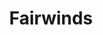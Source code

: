 ---
blog: https://fairwinds.com/blog
codehost: https://github.com/FairwindsOps
facebook: https://facebook.com/fairwindsops
instagram: https://instagram.com/fairwindsops
linkedin: https://linkedin.com/company/fairwinds
logohandle: fairwinds
sort: fairwinds
title: Fairwinds
twitter: https://x.com/fairwindsops
website: https://www.fairwinds.com/
youtube: https://youtube.com/channel/UCxu2-KYM1pVKW6Wu_I854Bg
---